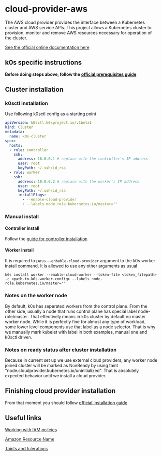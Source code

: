 # cloud-provider-aws

The AWS cloud provider provides the interface between a
Kubernetes cluster and AWS service APIs.
This project allows a Kubernetes cluster to provision,
monitor and remove AWS resources necessary for operation of the cluster.

[See the official online documentation here](https://cloud-provider-aws.sigs.k8s.io)

## k0s specific instructions

**Before doing steps above, follow the [official prerequisites guide](https://cloud-provider-aws.sigs.k8s.io/prerequisites/)**

## Cluster installation

### k0sctl installation

Use following k0sctl config as a starting point

```yaml
apiVersion: k0sctl.k0sproject.io/v1beta1
kind: Cluster
metadata:
  name: k0s-cluster
spec:
  hosts:
  - role: controller
    ssh:
      address: 10.0.0.1 # replace with the controller's IP address
      user: root
      keyPath: ~/.ssh/id_rsa
  - role: worker
    ssh:
      address: 10.0.0.2 # replace with the worker's IP address
      user: root
      keyPath: ~/.ssh/id_rsa
      installFlags:
        - --enable-cloud-provider
        - --labels node-role.kubernetes.io/master=""
```

### Manual install

#### Controller install

Follow the [guide for controller installation](../install.md)

#### Worker install

It is required to pass `--enbable-cloud-provider` argument to the k0s worker install command.
It is allowed to use any other arguments as usual

```shell
k0s install worker --enable-cloud-worker --token-file <token_filepath> -с <path-to-k0s-worker-config> --labels node-role.kubernetes.io/master=""
```

### Notes on the worker node

By default, k0s has separated workers from the control plane. From the other side, usually a node that runs control plane has special label node-role/master. That effectively means in k0s cluster by default no master worker node. While it is perfectly fine for almost any type of workload, some lower level components use that label as a node selector.
That is why we manually mark kubelet with label in both examples, manual one and k0sctl driven.

### Notes on ready status after cluster installation

Because in current set up we use external cloud providers, any worker node joined cluster will be marked as NonReady by using taint "node.cloudprovider.kubernetes.io/uninitialized". That is absolutely expected behavior until we install a cloud provider.

## Finishing cloud provider installation

From that moment you should follow [official installation guide](https://cloud-provider-aws.sigs.k8s.io/getting_started/)

## Useful links

[Working with IAM policies](https://docs.aws.amazon.com/IAM/latest/UserGuide/access_policies_create.html)

[Amazon Resource Name](https://docs.aws.amazon.com/general/latest/gr/aws-arns-and-namespaces.html)

[Taints and tolerations](https://kubernetes.io/docs/concepts/scheduling-eviction/taint-and-toleration/)
